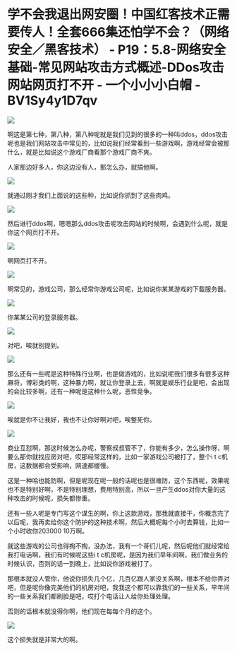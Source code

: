 # 学不会我退出网安圈！中国红客技术正需要传人！全套666集还怕学不会？（网络安全／黑客技术） - P19：5.8-网络安全基础-常见网站攻击方式概述-DDos攻击网站网页打不开 - 一个小小小白帽 - BV1Sy4y1D7qv

![](img/fb70f99433c114aeaaa0c1f06a1e1c7a_0.png)

啊这是第七种，第八种，第八种呢就是我们见到的很多的一种叫ddos，ddos攻击呢也是我们网站攻击中常见的，比如说我们经常看到一些游戏啊，游戏经常会被那什么，就是比如说这个游戏厂商看那个游戏厂商不爽。

人家那边好多人，你这边没有人，那怎么办，就搞他啊。

![](img/fb70f99433c114aeaaa0c1f06a1e1c7a_2.png)

就通过刚才我们上面说的这些种，比如说你抓到了这些肉鸡。

![](img/fb70f99433c114aeaaa0c1f06a1e1c7a_4.png)

然后进行ddos啊，嗯嗯那么ddos攻击呢攻击网站的时候啊，会遇到什么呢，就是你这个网页打不开。

![](img/fb70f99433c114aeaaa0c1f06a1e1c7a_6.png)

啊网页打不开。

![](img/fb70f99433c114aeaaa0c1f06a1e1c7a_8.png)

啊常见的，游戏公司，那么经常你游戏公司呢，比如说你某某游戏的下载服务器。

![](img/fb70f99433c114aeaaa0c1f06a1e1c7a_10.png)

你某某公司的登录服务器。

![](img/fb70f99433c114aeaaa0c1f06a1e1c7a_12.png)

对吧，唉就别提到。

![](img/fb70f99433c114aeaaa0c1f06a1e1c7a_14.png)

那么还有一些呢是这种特殊行业啊，也是做游戏的，比如说呢我们很多有很多这种麻将，博彩类的啊，这种暴力啊，就让你登录上去，啊就是娱乐行业是吧，会出现的会比较多啊，还有一种呢是这种什么呢，恶性竞争。



![](img/fb70f99433c114aeaaa0c1f06a1e1c7a_16.png)

唉就是你不让我好，我也不让你好啊对吧，唉整死你。

![](img/fb70f99433c114aeaaa0c1f06a1e1c7a_18.png)

商业互怼啊，那这时候怎么办呢，警察叔叔管不了，你能有多少，怎么操作呀，啊要么那你就找应房对吧，哎那经常这样的，比如一家游戏公司被打了，整个i t c机房，这数据都会受影响，网速都缓慢。

这是一种哈也能防啊，但是呢现在呢一般的话呢也是很难防，这个东西呢，效果呢也不是特别好啊，不是特别理想，费用特别高，所以一旦产生ddos对你大量的这种攻击的时候呢，损失都惨重。

还有一些人呢是专门写这个谋生的啊，你上这款游戏，那我就直接干，你概念完了以后呢，我再卖给你这个防护的这种技术啊，然后大概呢每个小时去算钱，比如一个小时收你203000 10万啊。

就这些游戏的公司也得掏不掏，没办法，我有一个哥们儿呢，然后呢他们就经常给我打电话啊，我们有时候呢这些i t c机房呢，是因为我们早年间啊，我们做业务的时候认识，否则的话一到晚上，比如说你游戏被打了。

那根本就没人管你，他说你损失几个亿，几百亿跟人家没关系啊，根本不给你弄对吧，但是呢你像完美他们的机房对吧，我我这个都可以靠我们的一些关系，早年间的一些关系我们都刷脸是吧，哎打个电话让人给你处理处理。

否则的话根本就没得你啊，他们现在每每个月的这个。

![](img/fb70f99433c114aeaaa0c1f06a1e1c7a_20.png)

这个损失就是非常大的啊。